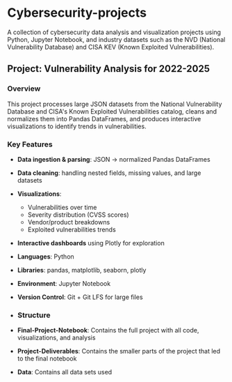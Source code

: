 # Cybersecurity-projects

A collection of cybersecurity data analysis and visualization projects using Python, Jupyter Notebook, and industry datasets such as the NVD (National Vulnerability Database) and CISA KEV (Known Exploited Vulnerabilities).

## Project: Vulnerability Analysis for 2022-2025

### Overview
This project processes large JSON datasets from the National Vulnerability Database and CISA's Known Exploited Vulnerabilities catalog, cleans and normalizes them into Pandas DataFrames, and produces interactive visualizations to identify trends in vulnerabilities.

### Key Features
- **Data ingestion & parsing**: JSON → normalized Pandas DataFrames
- **Data cleaning**: handling nested fields, missing values, and large datasets
- **Visualizations**:
  - Vulnerabilities over time
  - Severity distribution (CVSS scores)
  - Vendor/product breakdowns
  - Exploited vulnerabilities trends
- **Interactive dashboards** using Plotly for exploration
- **Languages**: Python
- **Libraries**: pandas, matplotlib, seaborn, plotly
- **Environment**: Jupyter Notebook
- **Version Control**: Git + Git LFS for large files

- ### Structure
- **Final-Project-Notebook**: Contains the full project with all code, visualizations, and analysis
- **Project-Deliverables**: Contains the smaller parts of the project that led to the final notebook
- **Data**: Contains all data sets used

